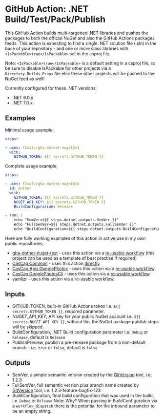 # GitHub Action: .NET Build/Test/Pack/Publish

This GitHub Action builds multi-targetted .NET libraries and pushes the packages to both the official NuGet and also the GitHub Actions packages feeds. This action is expecting to find a single .NET solution file (.sln) in the base of your repository - and one or more class libraries with `<IsPackable>true</IsPackable>` set in the csproj file.

Note: `<IsPackable>true</IsPackable>` is a default setting in a csproj file, so be sure to disable IsPackable for other projects via a `Directory.Builds.Props` file else these other projects will be pushed to the NuGet feed as well!

Currently configured for these .NET versions;

- .NET 6.0.x
- .NET 7.0.x

## Examples

Minimal usage example;

```yaml
steps:

- uses: f2calv/gha-dotnet-nuget@v1
  with:
    GITHUB_TOKEN: ${{ secrets.GITHUB_TOKEN }}
```

Complete usage example;

```yaml
steps:

- uses: f2calv/gha-dotnet-nuget@v1
  id: dotnet
  with:
    GITHUB_TOKEN: ${{ secrets.GITHUB_TOKEN }}
    NUGET_API_KEY: ${{ secrets.GITHUB_TOKEN }}
    BuildConfiguration: Release

- run: |
    echo "SemVer=${{ steps.dotnet.outputs.SemVer }}"
    echo "FullSemVer=${{ steps.dotnet.outputs.FullSemVer }}"
    echo "BuildConfiguration=${{ steps.dotnet.outputs.BuildConfiguration }}"
```

Here are fully working examples of this action in active use in my own public repositories;

- [gha-dotnet-nuget-test](https://github.com/f2calv/gha-dotnet-nuget-test) - uses this action via a [re-usable workflow](https://github.com/f2calv/gha-workflows/blob/main/.github/workflows/dotnet-publish-nuget.yml) (this project can be used as a template of best practise if required)
- [CasCap.Common](https://github.com/f2calv/gha-dotnet-nuget-test) - uses this action [directly](https://github.com/f2calv/CasCap.Common/blob/main/.github/workflows/ci.yml).
- [CasCap.Apis.GooglePhotos](https://github.com/f2calv/CasCap.Apis.GooglePhotos) - uses this action via a [re-usable workflow](https://github.com/f2calv/gha-workflows/blob/main/.github/workflows/dotnet-publish-nuget.yml).
- [CasCap.GooglePhotosCli](https://github.com/f2calv/CasCap.Apis.GooglePhotos) - uses this action via a [re-usable workflow](https://github.com/f2calv/gha-workflows/blob/main/.github/workflows/dotnet-publish-nuget.yml).
- [yamlizr](https://github.com/f2calv/yamlizr) - uses this action via a [re-usable workflow](https://github.com/f2calv/gha-workflows/blob/main/.github/workflows/dotnet-publish-nuget.yml).

## Inputs

- GITHUB_TOKEN, built-in GitHub Actions token i.e. `${{ secrets.GITHUB_TOKEN }}`, required parameter.
- NUGET_API_KEY, API key for your public NuGet account i.e. `${{ secrets.NUGET_API_KEY }}`, without this the NuGet package publish steps will be skipped.
- BuildConfiguration, .NET Build configuration parameter i.e. `Debug` or `Release`, default is `Release`
- PublishPreview, publish a pre-release package from a non-default branch - i.e. `true` or `false`, default is `false`

## Outputs

- SemVer, a simple semantic version created by the [GitVersion](https://github.com/GitTools/GitVersion) tool, i.e. 1.2.3
- FullSemVer, full semantic version plus branch name created by [GitVersion](https://github.com/GitTools/GitVersion) tool, i.e. 1.2.3-feature-bugfix-123
- BuildConfiguration, final build configuration that was used in the build, i.e. `Debug` or `Release`
  Note: Why? When passing in BuildConfiguration via a `workflow_dispatch` there is the potential for the inbound parameter to be an empty string.
